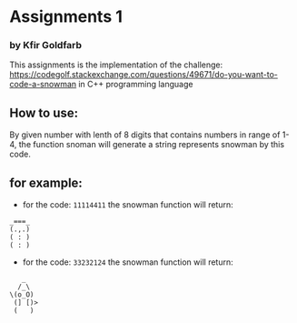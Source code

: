 # Assignments 1

### by Kfir Goldfarb

This assignments is the implementation of the challenge: https://codegolf.stackexchange.com/questions/49671/do-you-want-to-code-a-snowman in C++ programming language

## How to use:

By given number with lenth of 8 digits that contains numbers in range of 1-4, the function snoman will generate a string represents snowman by this code.

## for example:
* for the code: ```11114411``` the snowman function will return:
```
_===_
(.,.)
( : )
( : )
```
* for the code: ```33232124``` the snowman function will return:
```
   _
  /_\
\(o_O)
 (] [)>
 (   )
```

